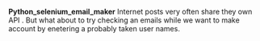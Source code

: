 **Python_selenium_email_maker**
Internet posts very often share they own API . But what about to try checking an emails while we want to make account by enetering a probably taken user names.

